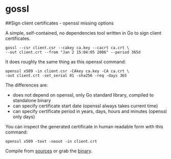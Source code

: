 # gossl

##Sign client certificates - openssl missing options

A simple, self-contained, no dependencies tool written in Go to sign client certificates. 

    gossl --csr client.csr --cakey ca.key --cacrt ca.crt \
    --out client.crt --from "Jan 2 15:04:05 2006" --period 365d


It does roughly the same thing as this openssl command:

    openssl x509 -in client.csr -CAkey ca.key -CA ca.crt \
    -out client.crt -set_serial 01 -sha256 -req -days 365 

The differences are:
- does not depend on openssl, only Go standard library, compiled to standalone binary
- can specify certificate start date (openssl always takes current time)
- can specify certificate period in years, days, hours and minutes (openssl only days)

You can inspect the generated certificate in human readable form with this command:

    openssl x509 -text -noout -in client.crt

Compile from [sources](https://github.com/securitykiss-com/gossl/releases) or grab the [binary](https://github.com/securitykiss-com/gossl/releases).

